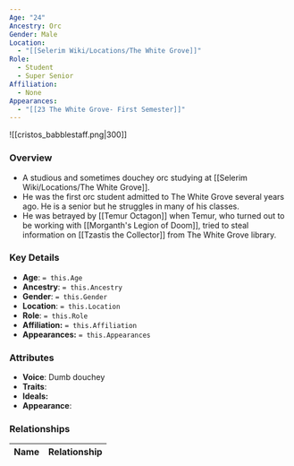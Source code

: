 ```yaml
---
Age: "24"
Ancestry: Orc
Gender: Male
Location:
  - "[[Selerim Wiki/Locations/The White Grove]]"
Role:
  - Student
  - Super Senior
Affiliation:
  - None
Appearances:
  - "[[23 The White Grove- First Semester]]"
---
```


![[cristos_babblestaff.png|300]]

### Overview
- A studious and sometimes douchey orc studying at [[Selerim Wiki/Locations/The White Grove]].
- He was the first orc student admitted to The White Grove several years ago. He is a senior but he struggles in many of his classes.
- He was betrayed by [[Temur Octagon]] when Temur, who turned out to be working with [[Morganth's Legion of Doom]], tried to steal information on [[Tzastis the Collector]] from The White Grove library.

### Key Details
- **Age**: `= this.Age`
- **Ancestry**: `= this.Ancestry`
- **Gender**: `= this.Gender`
- **Location**: `= this.Location`
- **Role**: `= this.Role`
- **Affiliation:** `= this.Affiliation`
- **Appearances:** `= this.Appearances`

### Attributes
- **Voice**: Dumb douchey
- **Traits**: 
- **Ideals:** 
- **Appearance**:

### Relationships

| Name              | Relationship |
| ----------------- | ------------ |

